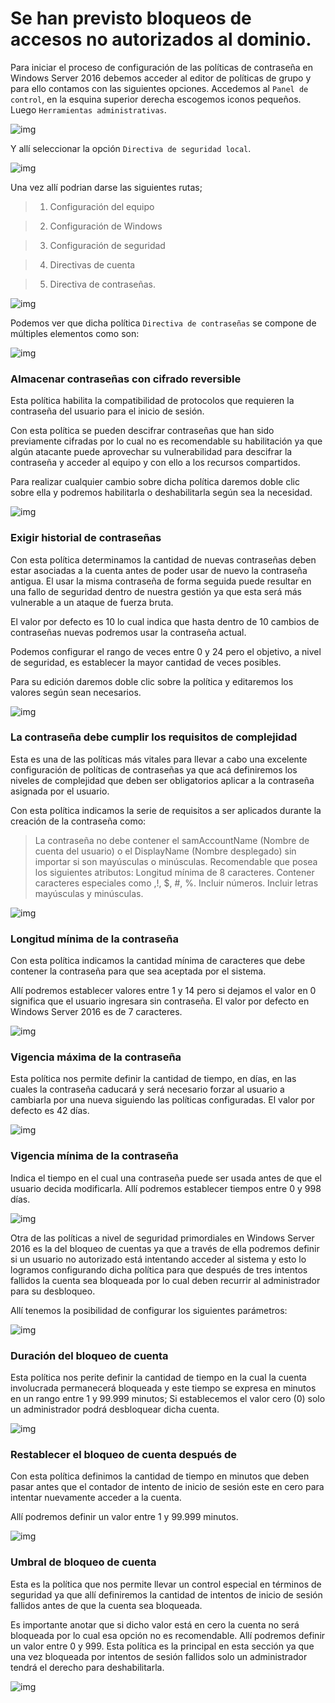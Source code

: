 # Se han previsto bloqueos de accesos no autorizados al dominio.

Para iniciar el proceso de configuración de las políticas de contraseña en Windows Server 2016 debemos acceder al editor de políticas de grupo y para ello contamos con las siguientes opciones. Accedemos al `Panel de control`, en la esquina superior derecha escogemos iconos pequeños. Luego `Herramientas administrativas`.

![img](https://github.com/smxrlxp/dominios.html/blob/master/assets/admin_acceso_dom/b/1.png)

Y allí seleccionar la opción `Directiva de seguridad local`.

![img](https://github.com/smxrlxp/dominios.html/blob/master/assets/admin_acceso_dom/b/2.png)

Una vez allí podrian darse las siguientes rutas; 

>1. Configuración del equipo

>2. Configuración de Windows

>3. Configuración de seguridad

>4. Directivas de cuenta

>5. Directiva de contraseñas.

![img](https://github.com/smxrlxp/dominios.html/blob/master/assets/admin_acceso_dom/b/3.png)

Podemos ver que dicha política `Directiva de contraseñas` se compone de múltiples elementos como son:

![img](https://github.com/smxrlxp/dominios.html/blob/master/assets/admin_acceso_dom/b/4.png)
 
### Almacenar contraseñas con cifrado reversible

Esta política habilita la compatibilidad de protocolos que requieren la contraseña del usuario para el inicio de sesión.
 
Con esta política se pueden descifrar contraseñas que han sido previamente cifradas por lo cual no es recomendable su habilitación ya que algún atacante puede aprovechar su vulnerabilidad para descifrar la contraseña y acceder al equipo y con ello a los recursos compartidos.

Para realizar cualquier cambio sobre dicha política daremos doble clic sobre ella y podremos habilitarla o deshabilitarla según sea la necesidad.

![img](https://github.com/smxrlxp/dominios.html/blob/master/assets/admin_acceso_dom/b/5.png)

### Exigir historial de contraseñas

Con esta política determinamos la cantidad de nuevas contraseñas deben estar asociadas a la cuenta antes de poder usar de nuevo la contraseña antigua. El usar la misma contraseña de forma seguida puede resultar en una fallo de seguridad dentro de nuestra gestión ya que esta será más vulnerable a un ataque de fuerza bruta.

El valor por defecto es 10 lo cual indica que hasta dentro de 10 cambios de contraseñas nuevas podremos usar la contraseña actual.

Podemos configurar el rango de veces entre 0 y 24 pero el objetivo, a nivel de seguridad, es establecer la mayor cantidad de veces posibles.

Para su edición daremos doble clic sobre la política y editaremos los valores según sean necesarios.

![img](https://github.com/smxrlxp/dominios.html/blob/master/assets/admin_acceso_dom/b/6.png)

### La contraseña debe cumplir los requisitos de complejidad

Esta es una de las políticas más vitales para llevar a cabo una excelente configuración de políticas de contraseñas ya que acá definiremos los niveles de complejidad que deben ser obligatorios aplicar a la contraseña asignada por el usuario.
 
Con esta política indicamos la serie de requisitos a ser aplicados durante la creación de la contraseña como:

>La contraseña no debe contener el samAccountName (Nombre de cuenta del usuario) o el DisplayName
>(Nombre desplegado) sin importar si son mayúsculas o minúsculas.
>Recomendable que posea los siguientes atributos:
>Longitud mínima de 8 caracteres.
>Contener caracteres especiales como ,!, $, #, %.
>Incluir números.
>Incluir letras mayúsculas y minúsculas.

![img](https://github.com/smxrlxp/dominios.html/blob/master/assets/admin_acceso_dom/b/7.png)

### Longitud mínima de la contraseña

Con esta política indicamos la cantidad mínima de caracteres que debe contener la contraseña para que sea aceptada por el sistema.

Allí podremos establecer valores entre 1 y 14 pero si dejamos el valor en 0 significa que el usuario ingresara sin contraseña. El valor por defecto en Windows Server 2016 es de 7 caracteres.

![img](https://github.com/smxrlxp/dominios.html/blob/master/assets/admin_acceso_dom/b/8.png)

### Vigencia máxima de la contraseña

Esta política nos permite definir la cantidad de tiempo, en días, en las cuales la contraseña caducará y será necesario forzar al usuario a cambiarla por una nueva siguiendo las políticas configuradas. El valor por defecto es 42 días.

![img](https://github.com/smxrlxp/dominios.html/blob/master/assets/admin_acceso_dom/b/9.png)

### Vigencia mínima de la contraseña

Indica el tiempo en el cual una contraseña puede ser usada antes de que el usuario decida modificarla. Allí podremos establecer tiempos entre 0 y 998 días.

![img](https://github.com/smxrlxp/dominios.html/blob/master/assets/admin_acceso_dom/b/10.png)


Otra de las políticas a nivel de seguridad primordiales en Windows Server 2016 es la del bloqueo de cuentas ya que a través de ella podremos definir si un usuario no autorizado está intentando acceder al sistema y esto lo logramos configurando dicha política para que después de tres intentos fallidos la cuenta sea bloqueada por lo cual deben recurrir al administrador para su desbloqueo.

Allí tenemos la posibilidad de configurar los siguientes parámetros:

![img](https://github.com/smxrlxp/dominios.html/blob/master/assets/admin_acceso_dom/b/11.png)

### Duración del bloqueo de cuenta

Esta política nos perite definir la cantidad de tiempo en la cual la cuenta involucrada permanecerá bloqueada y este tiempo se expresa en minutos en un rango entre 1 y 99.999 minutos; Si establecemos el valor cero (0) solo un administrador podrá desbloquear dicha cuenta.

![img](https://github.com/smxrlxp/dominios.html/blob/master/assets/admin_acceso_dom/b/12.png)

### Restablecer el bloqueo de cuenta después de

Con esta política definimos la cantidad de tiempo en minutos que deben pasar antes que el contador de intento de inicio de sesión este en cero para intentar nuevamente acceder a la cuenta.

Allí podremos definir un valor entre 1 y 99.999 minutos.

![img](https://github.com/smxrlxp/dominios.html/blob/master/assets/admin_acceso_dom/b/13.png)

### Umbral de bloqueo de cuenta

Esta es la política que nos permite llevar un control especial en términos de seguridad ya que allí definiremos la cantidad de intentos de inicio de sesión fallidos antes de que la cuenta sea bloqueada.

Es importante anotar que si dicho valor está en cero la cuenta no será bloqueada por lo cual esa opción no es recomendable. Allí podremos definir un valor entre 0 y 999. Esta política es la principal en esta sección ya que una vez bloqueada por intentos de sesión fallidos solo un administrador tendrá el derecho para deshabilitarla.

![img](https://github.com/smxrlxp/dominios.html/blob/master/assets/admin_acceso_dom/b/14.png)
